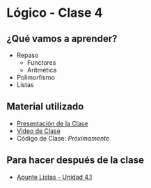 # Lógico - Clase 4

## ¿Qué vamos a aprender?

* Repaso
  * Functores
  * Aritmética
* Polimorfismo
* Listas

## Material utilizado

* [Presentación de la Clase](https://docs.google.com/presentation/d/1ZPGuTDunasTxz4imhNgsQrsYDnZEc10JzI_mUBQ3ovE/edit#slide=id.p)
* [Video de Clase](https://www.youtube.com/watch?v=LTlbei6YUzQ&list=PLtMHMXFOjfDAp5WPRCsX36g8kwqKr1IOa&index=14&ab_channel=PdeP-UTNFRBA-S%C3%A1badosTarde)
* Código de Clase: _Próximamente_

## Para hacer después de la clase

* [Apunte Listas - Unidad 4.1](https://docs.google.com/document/d/1I8Xvss7LBuUjV-GGiag7C8d9wa3vUB6B37Qi4LG-ts0/edit#heading=h.yfxwqp4shezb)